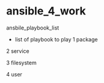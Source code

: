 # ansible_4_work
ansbile_playbook_list 
- list of playbook to play
1 package

2 service

3 filesystem

4 user
